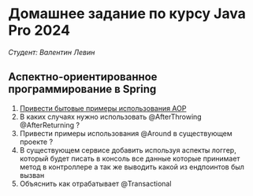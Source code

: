 # Домашнее задание по курсу Java Pro 2024  

*Студент: Валентин Левин*

## Аспектно-ориентированное программирование в Spring

1. [Привести бытовые примеры использования AOP](./task1/README.md)
2. В каких случаях нужно использовать @AfterThrowing @AfterReturning ?
3. Привести примеры использования @Around в существующем проекте ?
4. В существующем сервисе добавить используя аспекты логгер, который будет писать в консоль все данные которые принимает метод в контроллере а так же выводить какой из ендпоинтов был вызван
5. Объяснить как отрабатывает @Transactional

